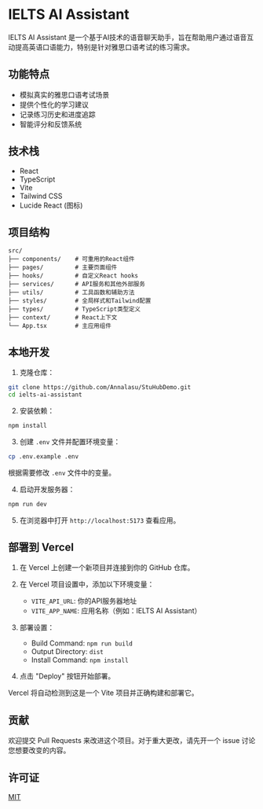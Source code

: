 # IELTS AI Assistant

IELTS AI Assistant 是一个基于AI技术的语音聊天助手，旨在帮助用户通过语音互动提高英语口语能力，特别是针对雅思口语考试的练习需求。

## 功能特点

- 模拟真实的雅思口语考试场景
- 提供个性化的学习建议
- 记录练习历史和进度追踪
- 智能评分和反馈系统

## 技术栈

- React
- TypeScript
- Vite
- Tailwind CSS
- Lucide React (图标)

## 项目结构

```
src/
├── components/    # 可重用的React组件
├── pages/         # 主要页面组件
├── hooks/         # 自定义React hooks
├── services/      # API服务和其他外部服务
├── utils/         # 工具函数和辅助方法
├── styles/        # 全局样式和Tailwind配置
├── types/         # TypeScript类型定义
├── context/       # React上下文
└── App.tsx        # 主应用组件
```

## 本地开发

1. 克隆仓库：

```bash
git clone https://github.com/Annalasu/StuHubDemo.git
cd ielts-ai-assistant
```

2. 安装依赖：

```bash
npm install
```

3. 创建 `.env` 文件并配置环境变量：

```bash
cp .env.example .env
```

根据需要修改 `.env` 文件中的变量。

4. 启动开发服务器：

```bash
npm run dev
```

5. 在浏览器中打开 `http://localhost:5173` 查看应用。

## 部署到 Vercel

1. 在 Vercel 上创建一个新项目并连接到你的 GitHub 仓库。

2. 在 Vercel 项目设置中，添加以下环境变量：

   - `VITE_API_URL`: 你的API服务器地址
   - `VITE_APP_NAME`: 应用名称（例如：IELTS AI Assistant）

3. 部署设置：
   - Build Command: `npm run build`
   - Output Directory: `dist`
   - Install Command: `npm install`

4. 点击 "Deploy" 按钮开始部署。

Vercel 将自动检测到这是一个 Vite 项目并正确构建和部署它。

## 贡献

欢迎提交 Pull Requests 来改进这个项目。对于重大更改，请先开一个 issue 讨论您想要改变的内容。

## 许可证

[MIT](https://choosealicense.com/licenses/mit/)
